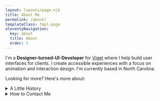 ```yaml
---
layout: layouts/page.njk
title: About Me
permalink: /about/
templateClass: tmpl-page
eleventyNavigation:
  key: about
  title: About
  order: 1
---
```


I'm a **Designer-turned-UI-Developer** for [Viget](https://www.viget.com) where I help build user interfaces for clients. I create accessible experiences with a focus on animation and interaction design. I'm currently based in North Carolina.

Looking for more? Here's more about:

<details class="popout details flow-2">
<summary class="font-bold">A Little History</summary>

<hr class="my-1">
<div class="flow flow-1">

### An Art Degree?

Yep. I originally thought I was going to be a **[Sequential Artist](https://en.wikipedia.org/wiki/Sequential_art)** and work at Marvel ... BUT in a dash of prudence unbecoming of my younger self I decided to diversify and found graphic design which combined my love of art AND computers. I finished school and went into marketing and advertising.

I had been playing around with **Flash** (oh Flash, I both miss you dearly and yet not at all...) at the time, but started to learn **HTML** and **CSS** on the side. A real turning point for me was **[Ethan Marcotte](https://ethanmarcotte.com/)'s** article on **[Responsive Design](https://alistapart.com/article/responsive-web-design/)** and the realization of how fluid the web could be! I soon after bamboozled my way into an agency as a **Designer-Who-Codes** and spent several years there doing more and more code (and loving every minute of it)...

I eventually went `full developer` in 2022 at **[Viget](https://www.viget.com/about/team/nlong/)** where I work now as a **UI Developer**.

</div>
</details>


<details class="popout details flow-2">
<summary class="font-bold">How to Contact Me</summary>

<hr class="my-1">
<div class="flow flow-1">

The best way to have a real conversation with me is by email: <a data-module="email-hider"></a>

You can also find me in these spaces:

- [Github](https://github.com/nathanlong) - Code and projects
- [CodePen](https://codepen.io/nathanlong) - Demos and experiments
- [LinkedIn](https://www.linkedin.com/in/nathanmlong/) - Digital resume and recruiter spam

</div>

</details>
